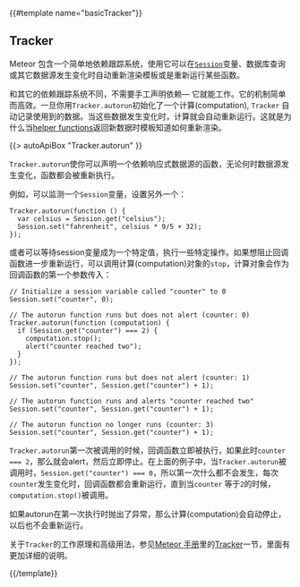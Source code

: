 {{#template name="basicTracker"}}

<h2 id="tracker"><span>Tracker</span></h2>

Meteor 包含一个简单地依赖跟踪系统，使用它可以在[`Session`](#session)变量、数据库查询或其它数据源发生变化时自动重新渲染模板或是重新运行某些函数。

和其它的依赖跟踪系统不同，不需要手工声明依赖&mdash; 它就能工作。它的机制简单而高效。一旦你用`Tracker.autorun`初始化了一个计算(computation), `Tracker` 自动记录使用到的数据。当这些数据发生变化时，计算就会自动重新运行。这就是为什么当[helper
functions](#template_helpers)返回新数据时模板知道如何重新渲染。

{{> autoApiBox "Tracker.autorun" }}

`Tracker.autorun`使你可以声明一个依赖响应式数据源的函数，无论何时数据源发生变化，函数都会被重新执行。

例如，可以监测一个`Session`变量，设置另外一个：

```
Tracker.autorun(function () {
  var celsius = Session.get("celsius");
  Session.set("fahrenheit", celsius * 9/5 + 32);
});
```

或者可以等待session变量成为一个特定值，执行一些特定操作。如果想阻止回调函数进一步重新运行，可以调用计算(computation)对象的`stop`，计算对象会作为回调函数的第一个参数传入：

```
// Initialize a session variable called "counter" to 0
Session.set("counter", 0);

// The autorun function runs but does not alert (counter: 0)
Tracker.autorun(function (computation) {
  if (Session.get("counter") === 2) {
    computation.stop();
    alert("counter reached two");
  }
});

// The autorun function runs but does not alert (counter: 1)
Session.set("counter", Session.get("counter") + 1);

// The autorun function runs and alerts "counter reached two"
Session.set("counter", Session.get("counter") + 1);

// The autorun function no longer runs (counter: 3)
Session.set("counter", Session.get("counter") + 1);
```

`Tracker.autorun`第一次被调用的时候，回调函数立即被执行，如果此时`counter === 2`，那么就会alert，然后立即停止。在上面的例子中，当`Tracker.autorun`被调用时，`Session.get("counter") === 0`，所以第一次什么都不会发生，每次`counter`发生变化时，回调函数都会重新运行，直到当`counter` 等于`2`的时候，`computation.stop()`被调用。

如果autorun在第一次执行时抛出了异常，那么计算(computation)会自动停止，以后也不会重新运行。

关于`Tracker`的工作原理和高级用法，参见<a href="http://manual.meteor.com/">Meteor 手册</a>里的<a href="http://manual.meteor.com/#tracker">Tracker</a>一节，里面有更加详细的说明。

{{/template}}
